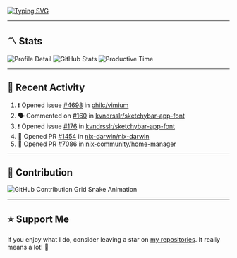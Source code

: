 [![Typing SVG](https://readme-typing-svg.demolab.com?font=&duration=2500&pause=100&center=true&vCenter=true&multiline=true&width=1000&height=60&lines=Hi+There!;Welcome+to+my+Github+profile+%F0%9F%91%8B)](https://git.io/typing-svg)

---

## 〽️ Stats

![Profile Detail](http://github-profile-summary-cards.vercel.app/api/cards/profile-details?username=phucleeuwu&theme=transparent)
![GitHub Stats](http://github-profile-summary-cards.vercel.app/api/cards/stats?username=phucleeuwu&theme=transparent)
![Productive Time](http://github-profile-summary-cards.vercel.app/api/cards/productive-time?username=phucleeuwu&theme=transparent&utcOffset=8)

---

## 📝 Recent Activity

<!--START_SECTION:activity-->
1. ❗ Opened issue [#4698](https://github.com/philc/vimium/issues/4698) in [philc/vimium](https://github.com/philc/vimium)
2. 🗣 Commented on [#160](https://github.com/kvndrsslr/sketchybar-app-font/pull/160#issuecomment-2889065886) in [kvndrsslr/sketchybar-app-font](https://github.com/kvndrsslr/sketchybar-app-font)
3. ❗ Opened issue [#176](https://github.com/kvndrsslr/sketchybar-app-font/issues/176) in [kvndrsslr/sketchybar-app-font](https://github.com/kvndrsslr/sketchybar-app-font)
4. 💪 Opened PR [#1454](https://github.com/nix-darwin/nix-darwin/pull/1454) in [nix-darwin/nix-darwin](https://github.com/nix-darwin/nix-darwin)
5. 💪 Opened PR [#7086](https://github.com/nix-community/home-manager/pull/7086) in [nix-community/home-manager](https://github.com/nix-community/home-manager)
<!--END_SECTION:activity-->

<!--START_SECTION:waka-->
<!--END_SECTION:waka-->

---

## 🐍 Contribution

<picture>
  <source media="(prefers-color-scheme: dark)" srcset="https://raw.githubusercontent.com/phucleeuwu/phucleeuwu/output/github-contribution-grid-snake-dark.svg">
  <source media="(prefers-color-scheme: light)" srcset="https://raw.githubusercontent.com/phucleeuwu/phucleeuwu/output/github-contribution-grid-snake.svg">
  <img alt="GitHub Contribution Grid Snake Animation" src="https://raw.githubusercontent.com/phucleeuwu/phucleeuwu/output/github-contribution-grid-snake.svg">
</picture>

---

## ⭐ Support Me

If you enjoy what I do, consider leaving a star on [my repositories](https://github.com/phucleeuwu?tab=repositories&type=source). It really means a lot! 💙
